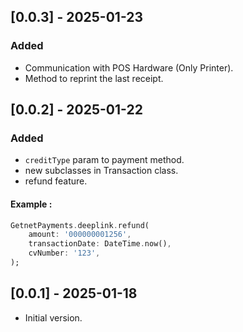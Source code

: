 ## [0.0.3] - 2025-01-23

### Added

- Communication with POS Hardware (Only Printer).
- Method to reprint the last receipt.

## [0.0.2] - 2025-01-22

### Added

- `creditType` param to payment method.
- new subclasses in Transaction class.
- refund feature.

#### Example :
```dart
GetnetPayments.deeplink.refund(
    amount: '000000001256',
    transactionDate: DateTime.now(),
    cvNumber: '123',
);
```

## [0.0.1] - 2025-01-18

- Initial version.
